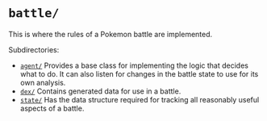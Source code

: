 # `battle/`
This is where the rules of a Pokemon battle are implemented.

Subdirectories:
* [`agent/`](agent/) Provides a base class for implementing the logic that decides what to do.
  It can also listen for changes in the battle state to use for its own analysis.
* [`dex/`](dex/) Contains generated data for use in a battle.
* [`state/`](state/) Has the data structure required for tracking all reasonably useful aspects of a battle.

